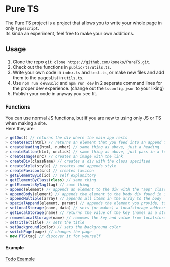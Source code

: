 # Pure TS

The Pure TS project is a project that allows you to write your whole page in only `typescript`. <br>
Its kinda an experiment, feel free to make your own additions.

## Usage

1. Clone the repo `git clone https://github.com/koneko/PureTS.git`.
2. Check out the functions in `public/ts/utils.ts`.
3. Write your own code in `index.ts` and `test.ts`, or make new files and add them to the pagesList in `utils.ts`.
4. Use `npm run devBuild` and `npm run dev` in 2 seperate command lines for the proper dev experience. (change out the `tsconfig.json` to your liking)
5. Publish your code in anyway you see fit.

### Functions

You can use normal JS functions, but if you are new to using only JS or TS when making a site. <br>
Here they are: <br>

```js
> getDoc() // returns the div where the main app rests
> createText(html) // returns an element that you feed into an append function
> createHeading(html, number) // same thing as above, just a heading
> createButton(html, onclick) // same thing as above, just pass in a function to the onclick argument
> createImage(src) // creates an image with the link
> createDiv(className) // creates a div with the class specified
> createStyle(style) // creates and appends style
> createFavicon(src) // creates favicon
> getElementById(id) // self explanitory
> getElementByClass(class) // same thing
> getElementsByTag(tag) // same thing
> append(element) // appends an element to the div with the "app" class, you might wanna wrap creation functions in this
> appendBody(element) // appends the element to the body div found in index.html, should be avoided
> appendMultiple(array) // appends all items in the array to the body
> specialAppend(element, parent) // appends the element you provide, to a custom parent (body, head, div that you pass in, etc)
> setLocalStorage(name, data) // sets (or makes) a localstorage address (json is supported)
> getLocalStorage(name) // returns the value of the key (name) as a string (or object if you put in a json object)
> removeLocalStorage(name) // removes the key and value from localstorage
> setTitle(title) // sets the title
> setBackground(color) // sets the background color
> switchPage(page) // changes the page
> new PTS(tag) // discover it for yourself
```

#### Example

[Todo Example](https://gist.github.com/koneko/eacbd35fbfeff4327bff05c9bfd22e2a)
